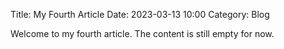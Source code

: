 Title: My Fourth Article
Date: 2023-03-13 10:00
Category: Blog

Welcome to my fourth article. The content is still empty for now. 